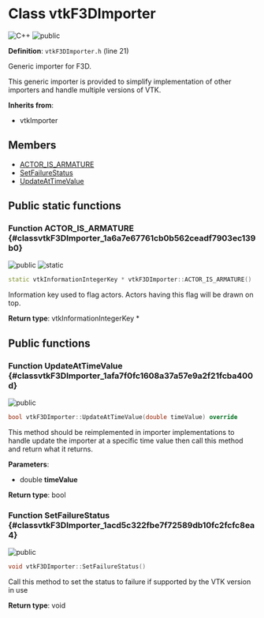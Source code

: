 # Class vtkF3DImporter

![][C++]
![][public]

**Definition**: `vtkF3DImporter.h` (line 21)

Generic importer for F3D.

This generic importer is provided to simplify implementation of other importers and handle multiple versions of VTK.

**Inherits from**:

* vtkImporter

## Members

* [ACTOR\_IS\_ARMATURE](classvtkF3DImporter.md#classvtkF3DImporter_1a6a7e67761cb0b562ceadf7903ec139b0)
* [SetFailureStatus](classvtkF3DImporter.md#classvtkF3DImporter_1acd5c322fbe7f72589db10fc2fcfc8ea4)
* [UpdateAtTimeValue](classvtkF3DImporter.md#classvtkF3DImporter_1afa7f0fc1608a37a57e9a2f21fcba400d)

## Public static functions

### Function ACTOR\_IS\_ARMATURE {#classvtkF3DImporter_1a6a7e67761cb0b562ceadf7903ec139b0}

![][public]
![][static]


```cpp
static vtkInformationIntegerKey * vtkF3DImporter::ACTOR_IS_ARMATURE()
```




Information key used to flag actors. Actors having this flag will be drawn on top.



**Return type**: vtkInformationIntegerKey *



## Public functions

### Function UpdateAtTimeValue {#classvtkF3DImporter_1afa7f0fc1608a37a57e9a2f21fcba400d}

![][public]


```cpp
bool vtkF3DImporter::UpdateAtTimeValue(double timeValue) override
```




This method should be reimplemented in importer implementations to handle update the importer at a specific time value then call this method and return what it returns.



**Parameters**:

* double **timeValue**

**Return type**: bool



### Function SetFailureStatus {#classvtkF3DImporter_1acd5c322fbe7f72589db10fc2fcfc8ea4}

![][public]


```cpp
void vtkF3DImporter::SetFailureStatus()
```




Call this method to set the status to failure if supported by the VTK version in use



**Return type**: void





[private]: https://img.shields.io/badge/-private-red (private)
[public]: https://img.shields.io/badge/-public-brightgreen (public)
[static]: https://img.shields.io/badge/-static-lightgrey (static)
[C++]: https://img.shields.io/badge/language-C%2B%2B-blue (C++)
[protected]: https://img.shields.io/badge/-protected-yellow (protected)